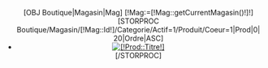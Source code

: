 <div id="mycarouselHolder" align="center" class="block">
	<div class="row-fluid">
		<div class=" jcarousel-wrap">
			<div id="wrap">
				<ul id="lofjcarousel" class="jcarousel-skin-tango">
				[OBJ Boutique|Magasin|Mag]
				[!Mag:=[!Mag::getCurrentMagasin()!]!]
				[STORPROC Boutique/Magasin/[!Mag::Id!]/Categorie/Actif=1/Produit/Coeur=1|Prod|0|20|Ordre|ASC]
					<li class="lof-item">
						<a href="/[!Prod::getUrl()!]">
							<img src="/[!Prod::Image!].mini.143x94.jpg" alt="[!Prod::Titre!]" vspace="0" border="0" />
						</a>
					</li>
				[/STORPROC]
				</ul>
			</div>
		</div>
	</div>
</div>
<script type="text/javascript">
	jQuery(document).ready(function() {
		jQuery('#lofjcarousel').jcarousel({
			auto : 0,
			animation : 2000,
			wrap : "circular",
			scroll : 1,
			buttonNextHTML : '<div></div>',
			buttonPrevHTML : '<div></div>'
		});
	});
</script>
